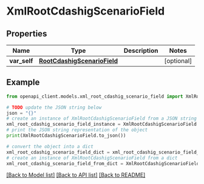 # XmlRootCdashigScenarioField


## Properties

Name | Type | Description | Notes
------------ | ------------- | ------------- | -------------
**var_self** | [**RootCdashigScenarioField**](RootCdashigScenarioField.md) |  | [optional] 

## Example

```python
from openapi_client.models.xml_root_cdashig_scenario_field import XmlRootCdashigScenarioField

# TODO update the JSON string below
json = "{}"
# create an instance of XmlRootCdashigScenarioField from a JSON string
xml_root_cdashig_scenario_field_instance = XmlRootCdashigScenarioField.from_json(json)
# print the JSON string representation of the object
print(XmlRootCdashigScenarioField.to_json())

# convert the object into a dict
xml_root_cdashig_scenario_field_dict = xml_root_cdashig_scenario_field_instance.to_dict()
# create an instance of XmlRootCdashigScenarioField from a dict
xml_root_cdashig_scenario_field_from_dict = XmlRootCdashigScenarioField.from_dict(xml_root_cdashig_scenario_field_dict)
```
[[Back to Model list]](../README.md#documentation-for-models) [[Back to API list]](../README.md#documentation-for-api-endpoints) [[Back to README]](../README.md)


